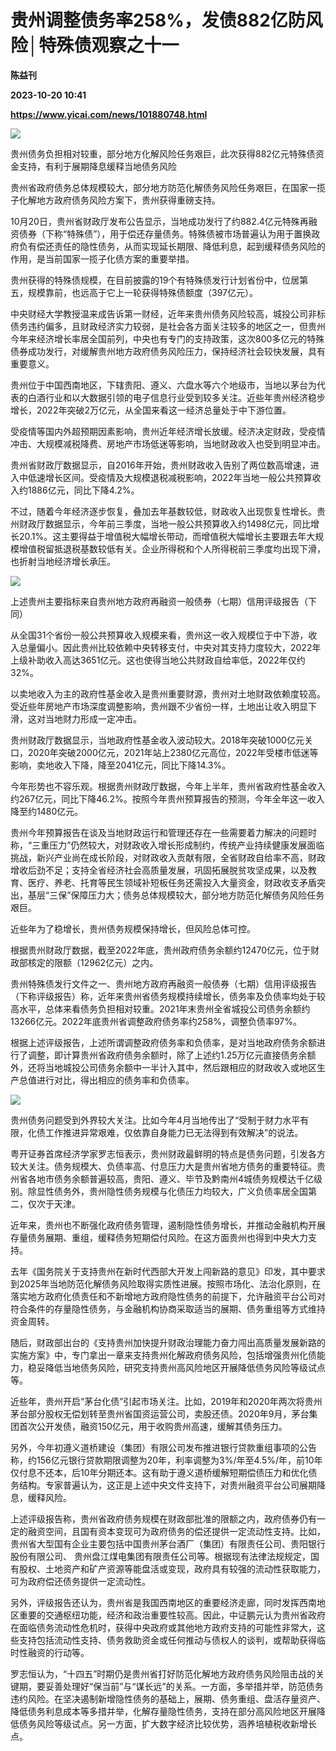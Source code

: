 # 贵州调整债务率258%，发债882亿防风险│特殊债观察之十一
**陈益刊**

**2023-10-20 10:41**

**https://www.yicai.com/news/101880748.html**

![](https://imgcdn.yicai.com/uppics/slides/2023/10/6a53337d25507447b63c954655481c51.jpg)

贵州债务负担相对较重，部分地方化解风险任务艰巨，此次获得882亿元特殊债资金支持，有利于展期降息缓释当地债务风险

贵州省政府债务总体规模较大，部分地方防范化解债务风险任务艰巨，在国家一揽子化解地方政府债务风险方案下，贵州获得重磅支持。

10月20日，贵州省财政厅发布公告显示，当地成功发行了约882.4亿元特殊再融资债券（下称“特殊债”），用于偿还存量债务。特殊债被市场普遍认为用于置换政府负有偿还责任的隐性债务，从而实现延长期限、降低利息，起到缓释债务风险的作用，是当前国家一揽子化债方案的重要举措。

贵州获得的特殊债规模，在目前披露的19个有特殊债发行计划省份中，位居第五，规模靠前，也远高于它上一轮获得特殊债额度（397亿元）。

中央财经大学教授温来成告诉第一财经，近年来贵州债务风险较高，城投公司非标债务违约偏多，且财政经济实力较弱，是社会各方面关注较多的地区之一，但贵州今年来经济增长率居全国前列，中央也有专门的支持政策，这次800多亿元的特殊债券成功发行，对缓解贵州地方政府债务风险压力，保持经济社会较快发展，具有重要意义。

贵州位于中国西南地区，下辖贵阳、遵义、六盘水等六个地级市，当地以茅台为代表的白酒行业和以大数据引领的电子信息行业受到较多关注。近些年贵州经济稳步增长，2022年突破2万亿元，从全国来看这一经济总量处于中下游位置。

受疫情等国内外超预期因素影响，贵州近年经济增长放缓。经济决定财政，受疫情冲击、大规模减税降费、房地产市场低迷等影响，当地财政收入也受到明显冲击。

贵州省财政厅数据显示，自2016年开始，贵州财政收入告别了两位数高增速，进入中低速增长区间。受疫情及大规模退税减税影响，2022年当地一般公共预算收入约1886亿元，同比下降4.2%。

不过，随着今年经济逐步恢复，叠加去年基数较低，财政收入出现恢复性增长。贵州财政厅数据显示，今年前三季度，当地一般公共预算收入约1498亿元，同比增长20.1%。这主要得益于增值税大幅增长带动，而增值税大幅增长主要跟去年大规模增值税留抵退税基数较低有关。企业所得税和个人所得税前三季度均出现下滑，也折射当地经济增长承压。

![](https://imgcdn.yicai.com/uppics/images/2023/10/bb377a2567bb4ca138c78a9865b693e2.jpg)

上述贵州主要指标来自贵州地方政府再融资一般债券（七期）信用评级报告（下同）

从全国31个省份一般公共预算收入规模来看，贵州这一收入规模位于中下游，收入总量偏小。因此贵州比较依赖中央转移支付，中央对其支持力度较大，2022年上级补助收入高达3651亿元。这也使得当地公共财政自给率低，2022年仅约32%。

以卖地收入为主的政府性基金收入是贵州重要财源，贵州对土地财政依赖度较高。受近些年房地产市场深度调整影响，贵州跟不少省份一样，土地出让收入明显下滑，这对当地财力形成一定冲击。

贵州财政厅数据显示，当地政府性基金收入波动较大。2018年突破1000亿元关口，2020年突破2000亿元，2021年站上2380亿元高位，2022年受楼市低迷等影响，卖地收入下降，降至2041亿元，同比下降14.3%。

今年形势也不容乐观。根据贵州财政厅数据，今年上半年，贵州省政府性基金收入约267亿元，同比下降46.2%。按照今年贵州预算报告的预测，今年全年这一收入降至约1480亿元。

贵州今年预算报告在谈及当地财政运行和管理还存在一些需要着力解决的问题时称，“三重压力”仍然较大，对财政收入增长形成制约，传统产业持续健康发展面临挑战，新兴产业尚在成长阶段，对财政收入贡献有限，全省财政自给率不高，财政增收后劲不足；支持全省经济社会高质量发展，巩固拓展脱贫攻坚成果，以及教育、医疗、养老、托育等民生领域补短板任务还需投入大量资金，财政收支矛盾突出，基层“三保”保障压力大；债务总体规模较大，部分地方防范化解债务风险任务艰巨。

近些年为了稳增长，贵州债务规模保持增长，但风险总体可控。

根据贵州财政厅数据，截至2022年底，贵州政府债务余额约12470亿元，位于财政部核定的限额（12962亿元）之内。

贵州特殊债发行文件之一、贵州地方政府再融资一般债券（七期）信用评级报告（下称评级报告）称，近年来贵州省债务规模持续增长，债务率及负债率均处于较高水平，总体来看债务负担相对较重。2021年末贵州全省城投公司债务余额约13266亿元。2022年底贵州省调整政府债务率约258%，调整负债率97%。

根据上述评级报告，上述所谓调整政府债务率和负债率，是对当地政府债务余额进行了调整，即计算贵州省政府债务余额时，除了上述约1.25万亿元直接债务余额外，还将当地城投公司债务余额中一半计入其中，然后跟相应的财政收入或地区生产总值进行对比，得出相应的债务率和负债率。

![](https://imgcdn.yicai.com/uppics/images/2023/10/3a86968ff64b569ac44a9c069a38258b.jpg)

贵州债务问题受到外界较大关注。比如今年4月当地传出了“受制于财力水平有限，化债工作推进异常艰难，仅依靠自身能力已无法得到有效解决”的说法。

粤开证券首席经济学家罗志恒表示，贵州财政最鲜明的特点是债务问题，引发各方较大关注。债务规模大、负债率高、付息压力大是贵州省地方债务的重要特征。贵州省各地市债务余额普遍较高，贵阳、遵义、毕节及黔南州4城债务规模达千亿级别。除显性债务外，贵州隐性债务规模与化债压力均较大，广义负债率居全国第二，仅次于天津。

近年来，贵州也不断强化政府债务管理，遏制隐性债务增长，并推动金融机构开展存量债务展期、重组，缓释债务短期偿付风险。在这方面贵州也得到中央大力支持。

去年《国务院关于支持贵州在新时代西部大开发上闯新路的意见》印发，其中要求到2025年当地防范化解债务风险取得实质性进展。按照市场化、法治化原则，在落实地方政府化债责任和不新增地方政府隐性债务的前提下，允许融资平台公司对符合条件的存量隐性债务，与金融机构协商采取适当的展期、债务重组等方式维持资金周转。

随后，财政部出台的《支持贵州加快提升财政治理能力奋力闯出高质量发展新路的实施方案》中，专门拿出一章来支持贵州化解政府债务风险，包括增强贵州化债能力，稳妥降低当地债务风险，研究支持贵州高风险地区开展降低债务风险等级试点等。

近些年，贵州开启“茅台化债”引起市场关注。比如，2019年和2020年两次将贵州茅台部分股权无偿划转至贵州省国资运营公司，卖股还债。2020年9月，茅台集团首次公开发债，融资150亿元，用于收购贵州高速，缓解其债务压力。

另外，今年初遵义道桥建设（集团）有限公司发布推进银行贷款重组事项的公告称，约156亿元银行贷款期限调整为20年，利率调整为3%/年至4.5%/年，前10年仅付息不还本，后10年分期还本。这有助于遵义道桥缓解短期偿债压力和优化债务结构。专家普遍认为，这正是上述中央文件支持下，对贵州融资平台公司展期降息，缓释风险。

上述评级报告称，贵州省政府债务规模在财政部批准的限额之内，政府债券仍有一定的融资空间，且国有资本变现可为政府债务的偿还提供一定流动性支持。比如，贵州省大型国有企业主要包括中国贵州茅台酒厂（集团）有限责任公司、贵阳银行股份有限公司、 贵州盘江煤电集团有限责任公司等。根据现有法律法规规定，国有股权、土地资产和矿产资源等能盘活或变现，政府具有较强的流动性获取能力，可为政府偿还债务提供一定流动性。

另外，评级报告还认为，贵州省是我国西南地区的重要经济走廊，同时发挥西南地区重要的交通枢纽功能，经济和政治重要性较高。因此，中证鹏元认为贵州省政府在面临债务流动性危机时，获得中央政府或其他地方政府支持的可能性非常大，这些支持包括流动性支持、债务救助资金或任何推动与债权人的谈判，或帮助获得临时性融资的行动等。

罗志恒认为，“十四五”时期仍是贵州省打好防范化解地方政府债务风险阻击战的关键期，要妥善处理好“保当前”与“谋长远”的关系。一方面，多举措并举，防范债务违约风险。在坚决遏制新增隐性债务的基础上，展期、债务重组、盘活存量资产、降低债务利息成本等多措并举，化解存量隐性债务，支持在部分高风险地区开展降低债务风险等级试点。另一方面，扩大数字经济比较优势，涵养培植税收新增长点。
